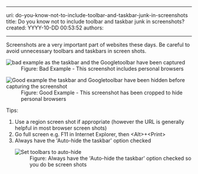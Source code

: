 

---
uri: do-you-know-not-to-include-toolbar-and-taskbar-junk-in-screenshots
title: Do you know not to include toolbar and taskbar junk in screenshots?
created: YYYY-10-DD 00:53:52
authors:

---




<span class='intro'> <p>Screenshots are a very important part of websites these days. Be careful to avoid unnecessary toolbars and taskbars in screen shots.
			</p> </span>

<dl class="badImage"><dt><img src="/PublishingImages/Bad_Screenshot-with-personal-data.JPG" alt="bad example as the taskbar and the Googletoolbar have been captured" /></dt><dd>Figure&#58; Bad Example - This screenshot includes personal browsers</dd></dl><dl class="goodImage"><dt><img src="/PublishingImages/Good_No-Personal-Info.jpg" alt="Good example  the taskbar and Googletoolbar have been hidden before capturing the screenshot" /></dt><dd>Figure&#58; Good Example - This screenshot has been cropped to hide personal browsers</dd></dl><p>Tips&#58;</p><ol><li>Use a region screen shot if appropriate (however the URL is generally helpful in most browser screen shots)</li><li>Go full screen e.g.​&#160;F11 in Internet Explorer, then &lt;Alt&gt;+&lt;Print&gt;</li><li>Always have the 'Auto-hide the taskbar' option checked<br>
			            <dl class="goodImage"><dt><img src="/PublishingImages/Good_Auto-Hide-Taskbar.gif" alt="Set toolbars to auto-hide" /></dt><dd>Figure&#58; Always have the 'Auto-hide the taskbar' option checked so you do be screen shots</dd></dl></li></ol>


